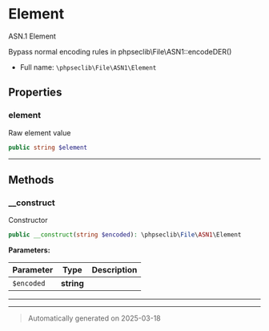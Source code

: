 
# Element

ASN.1 Element

Bypass normal encoding rules in phpseclib\File\ASN1::encodeDER()

* Full name: `\phpseclib\File\ASN1\Element`



## Properties


### element

Raw element value

```php
public string $element
```






***

## Methods


### __construct

Constructor

```php
public __construct(string $encoded): \phpseclib\File\ASN1\Element
```








**Parameters:**

| Parameter | Type | Description |
|-----------|------|-------------|
| `$encoded` | **string** |  |





***


***
> Automatically generated on 2025-03-18
